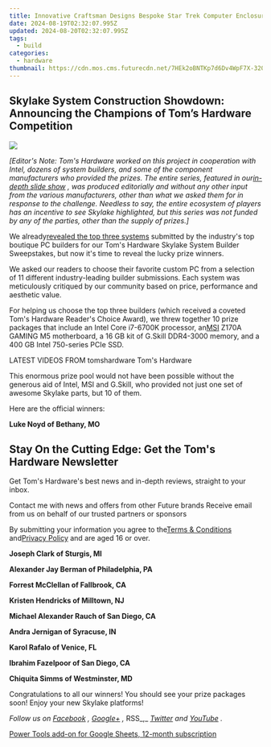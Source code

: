 ```yaml
---
title: Innovative Craftsman Designs Bespoke Star Trek Computer Enclosure
date: 2024-08-19T02:32:07.995Z
updated: 2024-08-20T02:32:07.995Z
tags:
  - build
categories:
  - hardware
thumbnail: https://cdn.mos.cms.futurecdn.net/7HEk2oBNTKp7d6Dv4WpF7X-320-80.png
---
```


## Skylake System Construction Showdown: Announcing the Champions of Tom’s Hardware Competition

![](https://cdn.mos.cms.futurecdn.net/CH5uzrxu3ikCjo6pLh7v8G-320-80.jpg)

 _\[Editor's Note: Tom's Hardware worked on this project in cooperation with Intel, dozens of system builders, and some of the component manufacturers who provided the prizes. The entire series, featured in our[in-depth slide show](https://tools.techidaily.com) , was produced editorially and without any other input from the various manufacturers, other than what we asked them for in response to the challenge. Needless to say, the entire ecosystem of players has an incentive to see Skylake highlighted, but this series was not funded by any of the parties, other than the supply of prizes.\]_

 We already[revealed the top three systems](https://tools.techidaily.com) submitted by the industry's top boutique PC builders for our Tom's Hardware Skylake System Builder Sweepstakes, but now it's time to reveal the lucky prize winners.

 We asked our readers to choose their favorite custom PC from a selection of 11 different industry-leading builder submissions. Each system was meticulously critiqued by our community based on price, performance and aesthetic value.

 For helping us choose the top three builders (which received a coveted Tom's Hardware Reader's Choice Award), we threw together 10 prize packages that include an Intel Core i7-6700K processor, an[MSI](https://tools.techidaily.com) Z170A GAMING M5 motherboard, a 16 GB kit of G.Skill DDR4-3000 memory, and a 400 GB Intel 750-series PCIe SSD.

 LATEST VIDEOS FROM tomshardware Tom's Hardware

 This enormous prize pool would not have been possible without the generous aid of Intel, MSI and G.Skill, who provided not just one set of awesome Skylake parts, but 10 of them.

Here are the official winners:

**Luke Noyd of Bethany, MO**

## Stay On the Cutting Edge: Get the Tom's Hardware Newsletter

 Get Tom's Hardware's best news and in-depth reviews, straight to your inbox.

 Contact me with news and offers from other Future brands  Receive email from us on behalf of our trusted partners or sponsors

 By submitting your information you agree to the[Terms & Conditions](https://futureplc.com/terms-conditions/) and[Privacy Policy](https://futureplc.com/privacy-policy/) and are aged 16 or over.

**Joseph Clark of Sturgis, MI**

**Alexander Jay Berman of Philadelphia, PA**

**Forrest McClellan of Fallbrook, CA**

**Kristen Hendricks of Milltown, NJ**

**Michael Alexander Rauch of San Diego, CA**

**Andra Jernigan of Syracuse, IN**

**Karol Rafalo of Venice, FL**

**Ibrahim Fazelpoor of San Diego, CA**

**Chiquita Simms of Westminster, MD**

 Congratulations to all our winners! You should see your prize packages soon! Enjoy your new Skylake platforms!

_Follow us on_ [_Facebook_](https://www.facebook.com/tomshardware) _,_ [_Google+_](https://plus.google.com/u/0/+tomshardware/posts) _,_ RSS_,_ [_Twitter_](https://twitter.com/tomshardware) _and_ [_YouTube_](http://www.youtube.com/user/TomsHardware) _._

<ins class="adsbygoogle"
     style="display:block"
     data-ad-format="autorelaxed"
     data-ad-client="ca-pub-7571918770474297"
     data-ad-slot="1223367746"></ins>



<ins class="adsbygoogle"
     style="display:block"
     data-ad-client="ca-pub-7571918770474297"
     data-ad-slot="8358498916"
     data-ad-format="auto"
     data-full-width-responsive="true"></ins>



<!-- affiliate ads begin -->
<a href="https://secure.2checkout.com/order/checkout.php?PRODS=4721564&QTY=1&AFFILIATE=108875&CART=1">Power Tools add-on for Google Sheets, 12-month subscription</a>
<!-- affiliate ads end -->